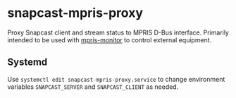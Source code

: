 # snapcast-mpris-proxy

Proxy Snapcast client and stream status to MPRIS D-Bus interface. Primarily intended to be used with [mpris-monitor](https://github.com/mill1000/mpris-monitor) to control external equipment.

## Systemd
Use `systemctl edit snapcast-mpris-proxy.service` to change environment variables `SNAPCAST_SERVER` and `SNAPCAST_CLIENT` as needed.